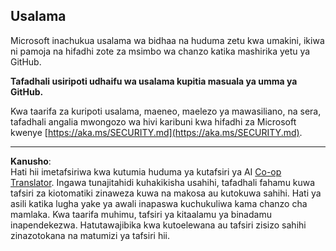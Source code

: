 <!--
CO_OP_TRANSLATOR_METADATA:
{
  "original_hash": "7229f7490ea61a04330b79651ac4d37e",
  "translation_date": "2025-09-30T05:55:32+00:00",
  "source_file": "SECURITY.md",
  "language_code": "sw"
}
-->
<!-- BEGIN MICROSOFT SECURITY.MD V1.0.0 BLOCK -->

## Usalama

Microsoft inachukua usalama wa bidhaa na huduma zetu kwa umakini, ikiwa ni pamoja na
hifadhi zote za msimbo wa chanzo katika mashirika yetu ya GitHub.

**Tafadhali usiripoti udhaifu wa usalama kupitia masuala ya umma ya GitHub.**

Kwa taarifa za kuripoti usalama, maeneo, maelezo ya mawasiliano, na sera,
tafadhali angalia mwongozo wa hivi karibuni kwa hifadhi za Microsoft kwenye
[https://aka.ms/SECURITY.md](https://aka.ms/SECURITY.md).

<!-- END MICROSOFT SECURITY.MD BLOCK -->

---

**Kanusho**:  
Hati hii imetafsiriwa kwa kutumia huduma ya kutafsiri ya AI [Co-op Translator](https://github.com/Azure/co-op-translator). Ingawa tunajitahidi kuhakikisha usahihi, tafadhali fahamu kuwa tafsiri za kiotomatiki zinaweza kuwa na makosa au kutokuwa sahihi. Hati ya asili katika lugha yake ya awali inapaswa kuchukuliwa kama chanzo cha mamlaka. Kwa taarifa muhimu, tafsiri ya kitaalamu ya binadamu inapendekezwa. Hatutawajibika kwa kutoelewana au tafsiri zisizo sahihi zinazotokana na matumizi ya tafsiri hii.